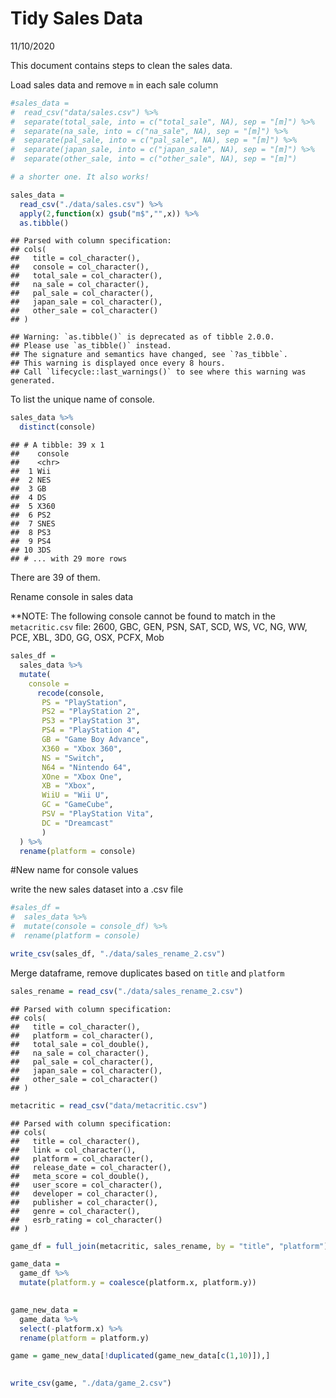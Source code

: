 Tidy Sales Data
================
11/10/2020

This document contains steps to clean the sales data.

Load sales data and remove `m` in each sale column

``` r
#sales_data = 
#  read_csv("data/sales.csv") %>% 
#  separate(total_sale, into = c("total_sale", NA), sep = "[m]") %>% 
#  separate(na_sale, into = c("na_sale", NA), sep = "[m]") %>% 
#  separate(pal_sale, into = c("pal_sale", NA), sep = "[m]") %>% 
#  separate(japan_sale, into = c("japan_sale", NA), sep = "[m]") %>% 
#  separate(other_sale, into = c("other_sale", NA), sep = "[m]")

# a shorter one. It also works!

sales_data = 
  read_csv("./data/sales.csv") %>%
  apply(2,function(x) gsub("m$","",x)) %>% 
  as.tibble()
```

    ## Parsed with column specification:
    ## cols(
    ##   title = col_character(),
    ##   console = col_character(),
    ##   total_sale = col_character(),
    ##   na_sale = col_character(),
    ##   pal_sale = col_character(),
    ##   japan_sale = col_character(),
    ##   other_sale = col_character()
    ## )

    ## Warning: `as.tibble()` is deprecated as of tibble 2.0.0.
    ## Please use `as_tibble()` instead.
    ## The signature and semantics have changed, see `?as_tibble`.
    ## This warning is displayed once every 8 hours.
    ## Call `lifecycle::last_warnings()` to see where this warning was generated.

To list the unique name of console.

``` r
sales_data %>% 
  distinct(console)
```

    ## # A tibble: 39 x 1
    ##    console
    ##    <chr>  
    ##  1 Wii    
    ##  2 NES    
    ##  3 GB     
    ##  4 DS     
    ##  5 X360   
    ##  6 PS2    
    ##  7 SNES   
    ##  8 PS3    
    ##  9 PS4    
    ## 10 3DS    
    ## # ... with 29 more rows

There are 39 of them.

Rename console in sales data

\*\*NOTE: The following console cannot be found to match in the
`metacritic.csv` file: 2600, GBC, GEN, PSN, SAT, SCD, WS, VC, NG, WW,
PCE, XBL, 3D0, GG, OSX, PCFX, Mob

``` r
sales_df = 
  sales_data %>% 
  mutate(
    console = 
      recode(console, 
       PS = "PlayStation",
       PS2 = "PlayStation 2",
       PS3 = "PlayStation 3",
       PS4 = "PlayStation 4",
       GB = "Game Boy Advance",
       X360 = "Xbox 360",
       NS = "Switch",
       N64 = "Nintendo 64",
       XOne = "Xbox One",
       XB = "Xbox",
       WiiU = "Wii U",
       GC = "GameCube",
       PSV = "PlayStation Vita",
       DC = "Dreamcast"
       )
  ) %>% 
  rename(platform = console)
```

\#New name for console values

write the new sales dataset into a .csv file

``` r
#sales_df = 
#  sales_data %>% 
#  mutate(console = console_df) %>% 
#  rename(platform = console)

write_csv(sales_df, "./data/sales_rename_2.csv")
```

Merge dataframe, remove duplicates based on `title` and `platform`

``` r
sales_rename = read_csv("./data/sales_rename_2.csv")
```

    ## Parsed with column specification:
    ## cols(
    ##   title = col_character(),
    ##   platform = col_character(),
    ##   total_sale = col_double(),
    ##   na_sale = col_character(),
    ##   pal_sale = col_character(),
    ##   japan_sale = col_character(),
    ##   other_sale = col_character()
    ## )

``` r
metacritic = read_csv("data/metacritic.csv")
```

    ## Parsed with column specification:
    ## cols(
    ##   title = col_character(),
    ##   link = col_character(),
    ##   platform = col_character(),
    ##   release_date = col_character(),
    ##   meta_score = col_double(),
    ##   user_score = col_character(),
    ##   developer = col_character(),
    ##   publisher = col_character(),
    ##   genre = col_character(),
    ##   esrb_rating = col_character()
    ## )

``` r
game_df = full_join(metacritic, sales_rename, by = "title", "platform")

game_data =
  game_df %>% 
  mutate(platform.y = coalesce(platform.x, platform.y))
  

game_new_data = 
  game_data %>% 
  select(-platform.x) %>% 
  rename(platform = platform.y)

game = game_new_data[!duplicated(game_new_data[c(1,10)]),]
  

write_csv(game, "./data/game_2.csv")
```
